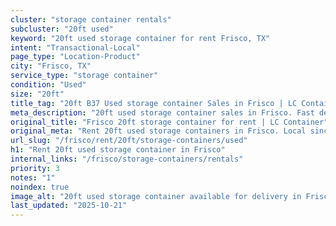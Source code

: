 ```yaml
---
cluster: "storage container rentals"
subcluster: "20ft used"
keyword: "20ft used storage container for rent Frisco, TX"
intent: "Transactional-Local"
page_type: "Location-Product"
city: "Frisco, TX"
service_type: "storage container"
condition: "Used"
size: "20ft"
title_tag: "20ft B37 Used storage container Sales in Frisco | LC Container"
meta_description: "20ft used storage container sales in Frisco. Fast delivery, competitive pricing. Serving storage containers area. Quote ID: Q9T. Call (214) 524-4168 for your free quote today."
original_title: "Frisco 20ft storage container for rent | LC Container"
original_meta: "Rent 20ft used storage containers in Frisco. Local since 2003. Flexible rental terms. Same-week delivery available. Get your free quote — call (214) 524-4168..."
url_slug: "/frisco/rent/20ft/storage-containers/used"
h1: "Rent 20ft used storage container in Frisco"
internal_links: "/frisco/storage-containers/rentals"
priority: 3
notes: "1"
noindex: true
image_alt: "20ft used storage container available for delivery in Frisco"
last_updated: "2025-10-21"
---
```


<!-- TODO: Add unique city/inventory copy, images, and internal links here. -->
